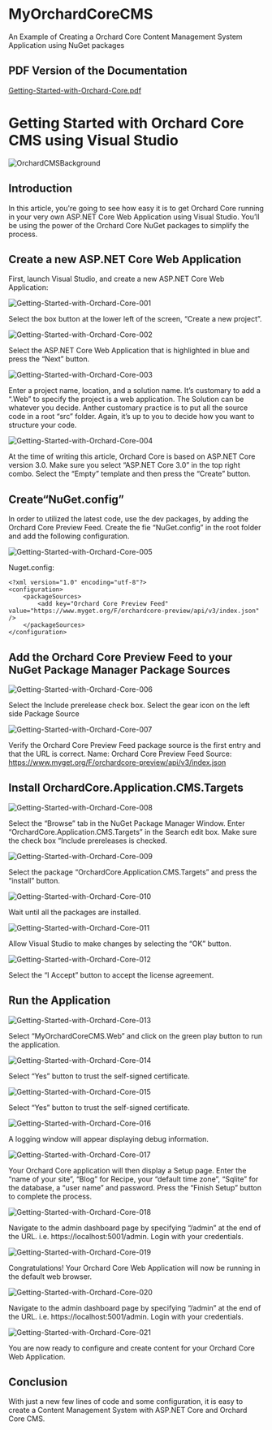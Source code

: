 # MyOrchardCoreCMS

An Example of Creating a Orchard Core Content Management System Application using NuGet packages

## PDF Version of the Documentation
[Getting-Started-with-Orchard-Core.pdf](https://github.com/OrchardSkills/MyOrchardCoreCMS/files/3996013/Getting-Started-with-Orchard-Core.pdf)

# Getting Started with Orchard Core CMS using Visual Studio

![OrchardCMSBackground](https://user-images.githubusercontent.com/59172485/71376645-5e37a200-257f-11ea-9bb8-890825fec338.png)

## Introduction

In this article, you're going to see how easy it is to get Orchard Core running in your very own ASP.NET Core Web Application using Visual Studio. You’ll be using the power of the Orchard Core NuGet packages to simplify the process.

## Create a new ASP.NET Core Web Application

First, launch Visual Studio, and create a new ASP.NET Core Web Application:

![Getting-Started-with-Orchard-Core-001](https://user-images.githubusercontent.com/59172485/71376623-5b3cb180-257f-11ea-9955-5224e558e521.png)

Select the box button at the lower left of the screen, “Create a new project”.

![Getting-Started-with-Orchard-Core-002](https://user-images.githubusercontent.com/59172485/71376624-5bd54800-257f-11ea-811e-4e66f3440bc3.png)

Select the ASP.NET Core Web Application that is highlighted in blue and press the “Next” button.

![Getting-Started-with-Orchard-Core-003](https://user-images.githubusercontent.com/59172485/71376625-5bd54800-257f-11ea-9e34-0b026fc7ea5f.png)

Enter a project name, location, and a solution name. It’s customary to add a “.Web” to specify the project is a web application. The Solution can be whatever you decide. Anther customary practice is to put all the source code in a root “src” folder. Again, it’s up to you to decide how you want to structure your code.

![Getting-Started-with-Orchard-Core-004](https://user-images.githubusercontent.com/59172485/71376626-5bd54800-257f-11ea-95f6-44154c735e0d.png)

At the time of writing this article, Orchard Core is based on ASP.NET Core version 3.0. Make sure you select “ASP.NET Core 3.0” in the top right combo. Select the “Empty” template and then press the “Create” button.

## Create“NuGet.config”

In order to utilized the latest code, use the  dev packages, by adding the Orchard Core Preview Feed. Create the fie “NuGet.config” in the root folder and add the following configuration.

![Getting-Started-with-Orchard-Core-005](https://user-images.githubusercontent.com/59172485/71376627-5bd54800-257f-11ea-9905-ac0472782b27.png)

Nuget.config:

```
<?xml version="1.0" encoding="utf-8"?>
<configuration>
    <packageSources>
        <add key="Orchard Core Preview Feed" value="https://www.myget.org/F/orchardcore-preview/api/v3/index.json" />
    </packageSources>
</configuration>
```

## Add the Orchard Core Preview Feed to your NuGet Package Manager Package Sources

![Getting-Started-with-Orchard-Core-006](https://user-images.githubusercontent.com/59172485/71376628-5bd54800-257f-11ea-8639-69af1d65e7f8.png)

Select the Include prerelease check box. Select the gear icon on the left side Package Source

![Getting-Started-with-Orchard-Core-007](https://user-images.githubusercontent.com/59172485/71376629-5c6dde80-257f-11ea-9fde-5751d854f2dc.png)

Verify the Orchard Core Preview Feed package source is the first entry and that the URL is correct.
Name: Orchard Core Preview Feed
Source: https://www.myget.org/F/orchardcore-preview/api/v3/index.json

## Install OrchardCore.Application.CMS.Targets

![Getting-Started-with-Orchard-Core-008](https://user-images.githubusercontent.com/59172485/71376630-5c6dde80-257f-11ea-91e9-9b9c693dc5ae.png)

Select the “Browse” tab in the NuGet Package Manager Window. Enter “OrchardCore.Application.CMS.Targets” in the Search edit box. Make sure the check box “Include prereleases is checked.

![Getting-Started-with-Orchard-Core-009](https://user-images.githubusercontent.com/59172485/71376632-5d067500-257f-11ea-9c05-415340aea316.png)

Select the package “OrchardCore.Application.CMS.Targets” and press the “install” button.

![Getting-Started-with-Orchard-Core-010](https://user-images.githubusercontent.com/59172485/71376633-5d067500-257f-11ea-845c-b5659a41b150.png)

Wait until all the packages are installed.

![Getting-Started-with-Orchard-Core-011](https://user-images.githubusercontent.com/59172485/71376634-5d067500-257f-11ea-924c-2e6c3a4b1fe5.png)

Allow Visual Studio to make changes by selecting the “OK” button.

![Getting-Started-with-Orchard-Core-012](https://user-images.githubusercontent.com/59172485/71376635-5d067500-257f-11ea-9019-5d32e8eefe52.png)

Select the “I Accept” button to accept the license agreement.

## Run the Application

![Getting-Started-with-Orchard-Core-013](https://user-images.githubusercontent.com/59172485/71376636-5d067500-257f-11ea-9376-8cde0769643a.png)

Select “MyOrchardCoreCMS.Web” and click on the green play button to run the application.

![Getting-Started-with-Orchard-Core-014](https://user-images.githubusercontent.com/59172485/71376637-5d9f0b80-257f-11ea-8748-af53e22b69f9.png)

Select “Yes” button to trust the self-signed certificate.

![Getting-Started-with-Orchard-Core-015](https://user-images.githubusercontent.com/59172485/71376638-5d9f0b80-257f-11ea-9b26-1f32f5d672db.png)

Select “Yes” button to trust the self-signed certificate.

![Getting-Started-with-Orchard-Core-016](https://user-images.githubusercontent.com/59172485/71376639-5d9f0b80-257f-11ea-9592-34dc809a1101.png)

A logging window will appear displaying debug information.

![Getting-Started-with-Orchard-Core-017](https://user-images.githubusercontent.com/59172485/71376640-5d9f0b80-257f-11ea-9196-dca6cb69e159.png)

Your Orchard Core application will then display a Setup page. Enter the “name of your site”, “Blog” for Recipe, your “default time zone”, “Sqlite” for the database, a “user name” and password. Press the “Finish Setup” button to complete the process.


![Getting-Started-with-Orchard-Core-018](https://user-images.githubusercontent.com/59172485/71376641-5d9f0b80-257f-11ea-9d24-3533943d6b26.png)

Navigate to the admin dashboard page by specifying “/admin” at the end of the URL. i.e. https://localhost:5001/admin. Login with your credentials.

![Getting-Started-with-Orchard-Core-019](https://user-images.githubusercontent.com/59172485/71376642-5d9f0b80-257f-11ea-8273-0948979177ab.png)

Congratulations! Your Orchard Core Web Application will now be running in the default web browser.

![Getting-Started-with-Orchard-Core-020](https://user-images.githubusercontent.com/59172485/71376643-5e37a200-257f-11ea-92d8-be8f58b84b4c.png)

Navigate to the admin dashboard page by specifying “/admin” at the end of the URL. i.e. https://localhost:5001/admin. Login with your credentials.

![Getting-Started-with-Orchard-Core-021](https://user-images.githubusercontent.com/59172485/71376644-5e37a200-257f-11ea-9663-d263321b903f.png)

You are now ready to configure and create content for your Orchard Core Web Application.

## Conclusion

With just a new few lines of code and some configuration, it is easy to create a Content Management System with ASP.NET Core and Orchard Core CMS.